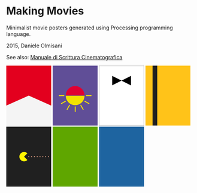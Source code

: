 # Making Movies
Minimalist movie posters generated using Processing programming language.

2015, Daniele Olmisani

See also: [Manuale di Scrittura Cinematografica](https://github.com/mad4j/processing-movies/blob/master/manuale-di-programmazione-cinematografica/README.md)

<img src="rush/rush.png" width="120px" title="Rush">
<img src="from_dusk_till_dawn/from-dusk-till-dawn.png" width="120px" title="From Dusk till Dawn">
<img src="dr_no/dr-no.png" width="120px" title="Dr. No">
<img src="kill_bill/kill-bill.png" width="120px" title="Kill Bill">
<img src="pixels/pixels.png" width="120px" title="Pixels">

<img src="hulk/hulk.png" width="120px" title="Hulk">
<img src="avatar/avatar.png" width="120px" title="Avatar">
